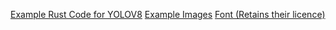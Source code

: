 [Example Rust Code for YOLOV8](https://github.com/AndreyGermanov/yolov8_onnx_rust)
[Example Images](https://www.kaggle.com/datasets/mbornoe/lisa-traffic-light-dataset/)
[Font (Retains their licence)](https://github.com/evilmartians/mono)